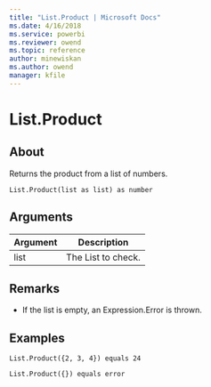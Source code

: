 ```yaml
---
title: "List.Product | Microsoft Docs"
ms.date: 4/16/2018
ms.service: powerbi
ms.reviewer: owend
ms.topic: reference
author: minewiskan
ms.author: owend
manager: kfile
---
```

# List.Product

  
## About  
Returns the product from a list of numbers.  
  
```  
List.Product(list as list) as number  
```  
  
## Arguments  
  
|Argument|Description|  
|------------|---------------|  
|list|The List to check.|  
  
## <a name="__toc360789396"></a>Remarks  
  
-   If the list is empty, an Expression.Error is thrown.  
  
## Examples  
  
```  
List.Product({2, 3, 4}) equals 24  
```  
  
```  
List.Product({}) equals error  
```  
